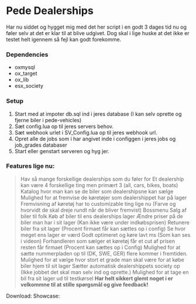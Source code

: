 # Pede Dealerships
Har nu siddet og hygget mig med det her script i en godt 3 dages tid nu og føler
selv at det er klar til at blive udgivet. Dog skal i lige huske at det ikke er testet
helt igennem så fejl kan godt forekomme.

### Dependencies
- oxmysql
- ox_target
- ox_lib
- esx_society

### Setup
1. Start med at impoter db.sql ind i jeres database (I kan selv oprette og fjerne biler i pede-vehicles)
2. Sæt config.lua op til jeres servers behov.
3. Sæt webhook urlet i SV_Config.lua op til jeres webhook url.
4. Opret alle de jobs som i har angivet inde i configgen i jeres jobs og job_grades databaser
5. Start eller genstart serveren og hyg jer.

### Features lige nu:
> Hav så mange forskellige dealerships som du føler for
> Et dealership kan være 4 forskellige ting men primært 3 (all, cars, bikes, boats)
> Katalog hvor man kan se de biler som dealershipsne kan sælge
> Mulighed for at fremvise de køretøjer som dealershippet har på lager
> Fremvisning af køretøj har to customizable ting lige nu (Farve og hvorvidt de skal dreje rundt når de bliver fremvist)
> Bossmenu
> Salg af biler til folk
> Køb af biler til ens dealerships lager
> Ændre priser på de biler man har i sit lager (Kan ikke være under indkøbsprisen)
> Retunere biler fra sit lager (Procent firmaet får kan sættes op i config)
> Se hvor meget ens lager er værd
> Godt optimeret og køre lavt ms (Som kan ses i videon)
> Forhandleren som sælger et køretøj får et cut af prisen resten får firmaet (Procent kan sættes op i Config)
> Mulighed for at sætte nummerpladen op til (DK, SWE, GER) flere kommer i fremtiden.
> Mulighed for at vælge hvor stort et grade man skal være for at købe biler hjem til sit lager
> Sætter automatisk dealershippets society op (Ikke jobbet det skal man selv ind og oprette.)
> Mulighed for at tage en bil fra sit lager ud til testkørsel
**Har helt sikkert glemt noget i er velkommne til at stille spørgsmål og give feedback!**

Download:
Showcase:


